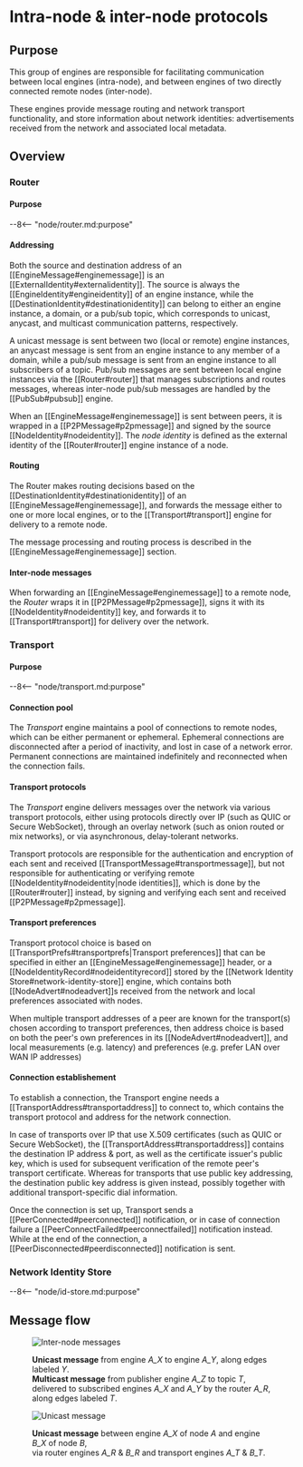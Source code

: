 # Intra-node & inter-node protocols

## Purpose

<!-- --8<-- [start:purpose] -->
This group of engines are responsible for facilitating communication
between local engines (intra-node),
and between engines of two directly connected remote nodes (inter-node).

These engines provide message routing and network transport functionality,
and store information about network identities:
advertisements received from the network and associated local metadata.
<!-- --8<-- [end:purpose] -->

## Overview

### Router

#### Purpose

--8<-- "node/router.md:purpose"

#### Addressing

Both the source and destination address of an [[EngineMessage#enginemessage]]
is an [[ExternalIdentity#externalidentity]].
The source is always the [[EngineIdentity#engineidentity]] of an engine instance,
while the [[DestinationIdentity#destinationidentity]] can belong to either an engine instance, a domain, or a pub/sub topic,
which corresponds to unicast, anycast, and multicast communication patterns, respectively.

A unicast message is sent between two (local or remote) engine instances,
an anycast message is sent from an engine instance to any member of a domain,
while a pub/sub message is sent from an engine instance to all subscribers of a topic.
Pub/sub messages are sent between local engine instances via the [[Router#router]]
that manages subscriptions and routes messages,
whereas inter-node pub/sub messages are handled by the [[PubSub#pubsub]] engine.

When an [[EngineMessage#enginemessage]] is sent between peers, it is wrapped in a [[P2PMessage#p2pmessage]] and signed by the source [[NodeIdentity#nodeidentity]].
The *node identity* is defined as the external identity of the [[Router#router]] engine instance of a node.

#### Routing

The Router makes routing decisions based on the [[DestinationIdentity#destinationidentity]] of an [[EngineMessage#enginemessage]],
and forwards the message either to one or more local engines,
or to the [[Transport#transport]] engine for delivery to a remote node.

The message processing and routing process is described in the [[EngineMessage#enginemessage]] section.

#### Inter-node messages

When forwarding an [[EngineMessage#enginemessage]] to a remote node,
the *Router* wraps it in [[P2PMessage#p2pmessage]],
signs it with its [[NodeIdentity#nodeidentity]] key,
and forwards it to [[Transport#transport]] for delivery over the network.

### Transport

#### Purpose

--8<-- "node/transport.md:purpose"

#### Connection pool

The *Transport* engine maintains a pool of connections to remote nodes,
which can be either permanent or ephemeral.
Ephemeral connections are disconnected after a period of inactivity,
and lost in case of a network error.
Permanent connections are maintained indefinitely and reconnected when the connection fails.

#### Transport protocols

The *Transport* engine delivers messages over the network via various transport protocols,
either using protocols directly over IP (such as QUIC or Secure WebSocket),
through an overlay network (such as onion routed or mix networks),
or via asynchronous, delay-tolerant networks.

Transport protocols are responsible for the authentication and encryption of each sent and received [[TransportMessage#transportmessage]],
but not responsible for authenticating or verifying remote [[NodeIdentity#nodeidentity|node identities]],
which is done by the [[Router#router]] instead,
by signing and verifying each sent and received [[P2PMessage#p2pmessage]].

#### Transport preferences

Transport protocol choice is based on [[TransportPrefs#transportprefs|Transport preferences]]
that can be specified in either
an [[EngineMessage#enginemessage]] header,
or a [[NodeIdentityRecord#nodeidentityrecord]] stored by the [[Network Identity Store#network-identity-store]] engine,
which contains both [[NodeAdvert#nodeadvert]]s received from the network
and local preferences associated with nodes.

When multiple transport addresses of a peer are known for the transport(s) chosen according to transport preferences,
then address choice is based on both the peer's own preferences in its [[NodeAdvert#nodeadvert]],
and local measurements (e.g. latency) and preferences (e.g. prefer LAN over WAN IP addresses)

#### Connection establishement

To establish a connection, the Transport engine needs a [[TransportAddress#transportaddress]] to connect to,
which contains the transport protocol and address for the network connection.

In case of transports over IP that use X.509 certificates (such as QUIC or Secure WebSocket), the [[TransportAddress#transportaddress]] contains the destination IP address & port, as well as the certificate issuer's public key, which is used for subsequent verification of the remote peer's transport certificate.
Whereas for transports that use public key addressing, the destination public key address is given instead, possibly together with additional transport-specific dial information.

Once the connection is set up, Transport sends a [[PeerConnected#peerconnected]] notification,
or in case of connection failure a [[PeerConnectFailed#peerconnectfailed]] notification instead.
While at the end of the connection, a [[PeerDisconnected#peerdisconnected]] notification is sent.

### Network Identity Store

--8<-- "node/id-store.md:purpose"

## Message flow

<!-- Diagram illustrating message flows between engines -->

<figure class="invertable">

![Inter-node messages](node.dot.svg)

<!-- --8<-- [start:fig-node-caption] -->
<figcaption>

**Unicast message** from engine *A_X* to engine *A_Y*, along edges labeled *Y*.  
**Multicast message** from publisher engine *A_Z* to topic *T*, delivered to subscribed engines *A_X* and *A_Y* by the router *A_R*, along edges labeled *T*.

</figcaption>
<!-- --8<-- [end:fig-node-caption] -->

</figure>

<figure class="invertable wide">

![Unicast message](unicast.dot.svg)

<!-- --8<-- [start:fig-unicast-caption] -->
<figcaption>

**Unicast message** between engine *A_X* of node *A* and engine *B_X* of node *B*,  
via router engines *A_R* & *B_R* and transport engines *A_T* & *B_T*.

</figcaption>
<!-- --8<-- [end:fig-unicast-caption] -->

</figure>

